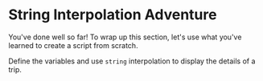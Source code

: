 # String Interpolation Adventure

You've done well so far! To wrap up this section, let's use what you've learned to create a script from scratch.

Define the variables and use `string` interpolation to display the details of a trip.